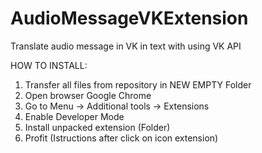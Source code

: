 # AudioMessageVKExtension
Translate audio message in VK in text with using VK API

HOW TO INSTALL: 
1. Transfer all files from repository in NEW EMPTY Folder
2. Open browser Google Chrome
3. Go to Menu -> Additional tools -> Extensions
4. Enable Developer Mode
5. Install unpacked extension (Folder)
6. Profit (Istructions after click on icon extension)
